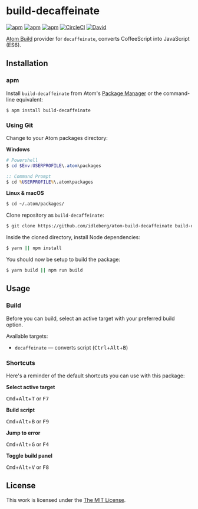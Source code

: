 # build-decaffeinate

[![apm](https://flat.badgen.net/apm/license/build-decaffeinate)](https://atom.io/packages/build-decaffeinate)
[![apm](https://flat.badgen.net/apm/v/build-decaffeinate)](https://atom.io/packages/build-decaffeinate)
[![apm](https://flat.badgen.net/apm/dl/build-decaffeinate)](https://atom.io/packages/build-decaffeinate)
[![CircleCI](https://flat.badgen.net/circleci/github/idleberg/atom-build-decaffeinate)](https://circleci.com/gh/idleberg/atom-build-decaffeinate)
[![David](https://flat.badgen.net/david/dev/idleberg/atom-build-decaffeinate)](https://david-dm.org/idleberg/atom-build-decaffeinate?type=dev)

[Atom Build](https://atombuild.github.io/) provider for `decaffeinate`, converts CoffeeScript into JavaScript (ES6).

## Installation

### apm

Install `build-decaffeinate` from Atom's [Package Manager](http://flight-manual.atom.io/using-atom/sections/atom-packages/) or the command-line equivalent:

`$ apm install build-decaffeinate`

### Using Git

Change to your Atom packages directory:

**Windows**

```powershell
# Powershell
$ cd $Env:USERPROFILE\.atom\packages
```

```cmd
:: Command Prompt
$ cd %USERPROFILE%\.atom\packages
```

**Linux & macOS**

```bash
$ cd ~/.atom/packages/
```

Clone repository as `build-decaffeinate`:

```bash
$ git clone https://github.com/idleberg/atom-build-decaffeinate build-decaffeinate
```

Inside the cloned directory, install Node dependencies:

```bash
$ yarn || npm install
```

You should now be setup to build the package:

```bash
$ yarn build || npm run build
```

## Usage

### Build

Before you can build, select an active target with your preferred build option.

Available targets:

* `decaffeinate` — converts script (<kbd>Ctrl</kbd>+<kbd>Alt</kbd>+<kbd>B</kbd>)

### Shortcuts

Here's a reminder of the default shortcuts you can use with this package:

**Select active target**

<kbd>Cmd</kbd>+<kbd>Alt</kbd>+<kbd>T</kbd> or <kbd>F7</kbd>

**Build script**

<kbd>Cmd</kbd>+<kbd>Alt</kbd>+<kbd>B</kbd> or <kbd>F9</kbd>

**Jump to error**

<kbd>Cmd</kbd>+<kbd>Alt</kbd>+<kbd>G</kbd> or <kbd>F4</kbd>

**Toggle build panel**

<kbd>Cmd</kbd>+<kbd>Alt</kbd>+<kbd>V</kbd> or <kbd>F8</kbd>

## License

This work is licensed under the [The MIT License](LICENSE).
